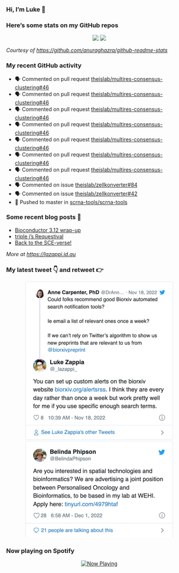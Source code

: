 
<!-- README.md is generated from README.Rmd. Please edit that file -->

### Hi, I’m Luke 👋

<!--
**lazappi/lazappi** is a ✨ _special_ ✨ repository because its `README.md` (this file) appears on your GitHub profile.

Here are some ideas to get you started:

- 🔭 I’m currently working on ...
- 🌱 I’m currently learning ...
- 👯 I’m looking to collaborate on ...
- 🤔 I’m looking for help with ...
- 💬 Ask me about ...
- 📫 How to reach me: ...
- 😄 Pronouns: ...
- ⚡ Fun fact: ...
-->

### Here’s some stats on my GitHub repos

<p align="center">

<img src="https://github-readme-stats.vercel.app/api?username=lazappi&count_private=true&show_icons=true&theme=buefy&hide_title=True">
<img src="https://github-readme-stats.vercel.app/api/top-langs/?username=lazappi&hide=html&theme=buefy&layout=compact">

</p>

*Courtesy of <https://github.com/anuraghazra/github-readme-stats>*

### My recent GitHub activity

  - 🗣 Commented on pull request
    [theislab/multires-consensus-clustering\#46](https://github.com/theislab/multires-consensus-clustering#46)
  - 🗣 Commented on pull request
    [theislab/multires-consensus-clustering\#46](https://github.com/theislab/multires-consensus-clustering#46)
  - 🗣 Commented on pull request
    [theislab/multires-consensus-clustering\#46](https://github.com/theislab/multires-consensus-clustering#46)
  - 🗣 Commented on pull request
    [theislab/multires-consensus-clustering\#46](https://github.com/theislab/multires-consensus-clustering#46)
  - 🗣 Commented on pull request
    [theislab/multires-consensus-clustering\#46](https://github.com/theislab/multires-consensus-clustering#46)
  - 🗣 Commented on pull request
    [theislab/multires-consensus-clustering\#46](https://github.com/theislab/multires-consensus-clustering#46)
  - 🗣 Commented on pull request
    [theislab/multires-consensus-clustering\#46](https://github.com/theislab/multires-consensus-clustering#46)
  - 🗣 Commented on issue
    [theislab/zellkonverter\#84](https://github.com/theislab/zellkonverter#84)
  - 🗣 Commented on issue
    [theislab/zellkonverter\#42](https://github.com/theislab/zellkonverter#42)
  - 📨 Pushed to master in
    [scrna-tools/scrna-tools](https://github.com/scrna-tools/scrna-tools)

### Some recent blog posts 📝

  - [Bioconductor 3.12
    wrap-up](https://lazappi.id.au/post/2020-10-30-bioconductor-3-12-wrap-up/)
  - [triple j’s
    Requestival](https://lazappi.id.au/post/2020-07-11-requestival/)
  - [Back to the
    SCE-verse\!](https://lazappi.id.au/post/2020-05-12-back-to-the-sce-verse/)

*More at <https://lazappi.id.au>*

### My latest tweet 👇 and retweet 👉


<p align="center">

<a href="https://twitter.com/_lazappi_/status/1593554546927849472">
<img src="https://github.com/lazappi/lazappi/raw/master/README_files/figure-gfm/tweets-1.png" width="400">
</a> <a href="https://twitter.com/_lazappi_/status/1598219829026111488">
<img src="https://github.com/lazappi/lazappi/raw/master/README_files/figure-gfm/tweets-2.png" width="400">
</a>

</p>

### Now playing on Spotify

<p align="center">

<a href="https://now-playing-profile.lazappi.vercel.app/now-playing?open">
<img src="https://now-playing-profile.lazappi.vercel.app/now-playing" width="256" height="64" alt="Now Playing">
</a>

</p>
